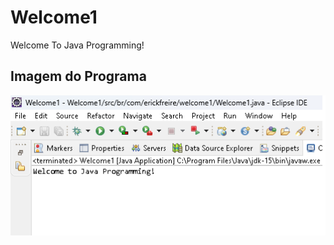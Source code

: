 # Welcome1
 Welcome To Java Programming!

  ## Imagem do Programa
![Currículo no Computador](welcome1.png)

